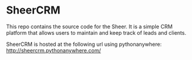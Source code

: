 # SheerCRM

This repo contains the source code for the Sheer. It is a simple CRM platform that allows users to maintain and keep track of leads and clients.

SheerCRM is hosted at the following url using pythonanywhere: http://sheercrm.pythonanywhere.com/
